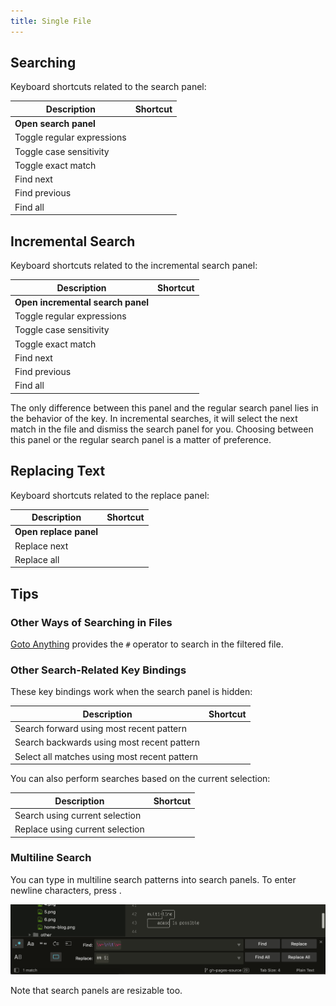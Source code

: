 ```yaml
---
title: Single File
---
```


## Searching

Keyboard shortcuts related to the search panel:

| Description                | Shortcut                    |
| -------------------------- | --------------------------- |
| **Open search panel**      | <Key k="Ctrl + F" />      |
| Toggle regular expressions | <Key k="Alt + R" />       |
| Toggle case sensitivity    | <Key k="Alt + C" />       |
| Toggle exact match         | <Key k="Alt + W" />       |
| Find next                  | <Key k="Enter" />         |
| Find previous              | <Key k="Shift + Enter" /> |
| Find all                   | <Key k="Alt + Enter" />   |


## Incremental Search

Keyboard shortcuts related to the incremental search panel:

| Description                       | Shortcut                    |
| --------------------------------- | --------------------------- |
| **Open incremental search panel** | <Key k="Ctrl + I" />      |
| Toggle regular expressions        | <Key k="Alt + R" />       |
| Toggle case sensitivity           | <Key k="Alt + C" />       |
| Toggle exact match                | <Key k="Alt + W" />       |
| Find next                         | <Key k="Enter" />         |
| Find previous                     | <Key k="Shift + Enter" /> |
| Find all                          | <Key k="Alt + Enter" />   |


The only difference between this panel
and the regular search panel
lies in the behavior of the <Key k="Enter" /> key.
In incremental searches,
it will select the next match in the file
and dismiss the search panel for you.
Choosing between this panel or the regular search panel
is a matter of preference.


## Replacing Text

Keyboard shortcuts related to the replace panel:


| Description            | Shortcut                         |
| ---------------------- | -------------------------------- |
| **Open replace panel** | <Key k="Ctrl + H" />           |
| Replace next           | <Key k="Ctrl + Shift + H" />   |
| Replace all            | <Key k="Ctrl + Alt + Enter" /> |


## Tips

### Other Ways of Searching in Files

[Goto Anything](../file-management/navigation.md#goto-anything)
provides the `#` operator
to search in the filtered file.


### Other Search-Related Key Bindings

These key bindings work
when the search panel is hidden:

| Description                                  | Shortcut                 |
| -------------------------------------------- | ------------------------ |
| Search forward using most recent pattern     | <Key k="F3" />         |
| Search backwards using most recent pattern   | <Key k="Shift + F3" /> |
| Select all matches using most recent pattern | <Key k="Alt + F3" />   |

You can also perform searches
based on the current selection:

| Description                     | Shortcut                       |
| ------------------------------- | ------------------------------ |
| Search using current selection  | <Key k="Ctrl + E" />         |
| Replace using current selection | <Key k="Ctrl + Shift + E" /> |


### Multiline Search

You can type in multiline search patterns
into search panels.
To enter newline characters,
press <Key k="Ctrl + Enter" />.

![Mutiline Replace](../images/2_3-search-replace-multi-line.png)

Note that search panels are resizable too.
